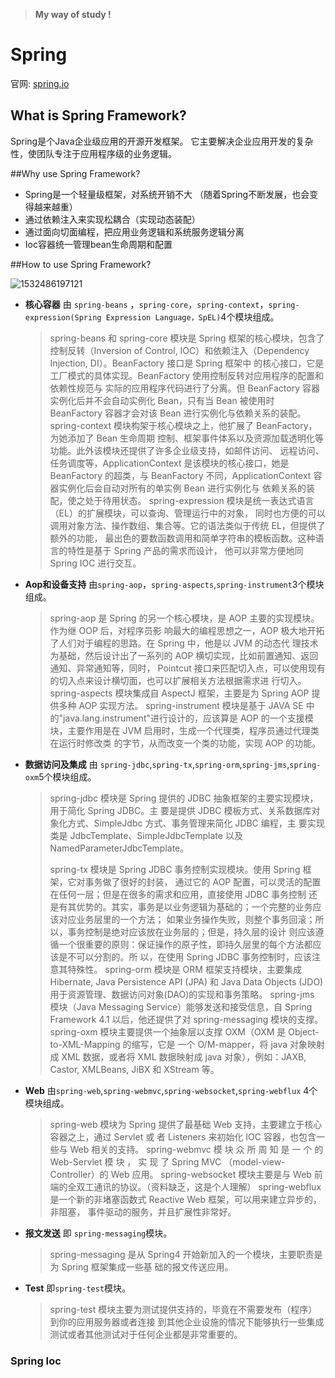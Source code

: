 > **My way of study !**

# Spring 

官网: [spring.io](https://spring.io/)

## What is Spring Framework?

Spring是个Java企业级应用的开源开发框架。 它主要解决企业应用开发的复杂性，使团队专注于应用程序级的业务逻辑。

##Why use Spring Framework? 

* Spring是一个轻量级框架，对系统开销不大 （随着Spring不断发展，也会变得越来越重）
* 通过依赖注入来实现松耦合（实现动态装配）
* 通过面向切面编程，把应用业务逻辑和系统服务逻辑分离
* Ioc容器统一管理bean生命周期和配置

##How to use Spring Framework?

![1532486197121](https://github.com/dqsbl2016/study/tree/master/Spring/1532486065585.png)

* **核心容器** 由 `spring-beans` ，`spring-core`，`spring-context`，`spring-expression(Spring Expression Language，SpEL)`4个模块组成。 

  >spring-beans 和 spring-core 模块是 Spring 框架的核心模块，包含了控制反转（Inversion of
  >Control, IOC）和依赖注入（Dependency Injection, DI）。BeanFactory 接口是 Spring 框架中
  >的核心接口，它是工厂模式的具体实现。BeanFactory 使用控制反转对应用程序的配置和依赖性规范与
  >实际的应用程序代码进行了分离。但 BeanFactory 容器实例化后并不会自动实例化 Bean，只有当 Bean
  >被使用时 BeanFactory 容器才会对该 Bean 进行实例化与依赖关系的装配。
  >spring-context 模块构架于核心模块之上，他扩展了 BeanFactory，为她添加了 Bean 生命周期
  >控制、框架事件体系以及资源加载透明化等功能。此外该模块还提供了许多企业级支持，如邮件访问、
  >远程访问、任务调度等，ApplicationContext 是该模块的核心接口，她是 BeanFactory 的超类，与
  >BeanFactory 不同，ApplicationContext 容器实例化后会自动对所有的单实例 Bean 进行实例化与
  >依赖关系的装配，使之处于待用状态。
  >spring-expression 模块是统一表达式语言（EL）的扩展模块，可以查询、管理运行中的对象，
  >同时也方便的可以调用对象方法、操作数组、集合等。它的语法类似于传统 EL，但提供了额外的功能，
  >最出色的要数函数调用和简单字符串的模板函数。这种语言的特性是基于 Spring 产品的需求而设计，
  >他可以非常方便地同 Spring IOC 进行交互。

* **Aop和设备支持**  由`spring-aop`，`spring-aspects`,`spring-instrument`3个模块组成。

  >spring-aop 是 Spring 的另一个核心模块，是 AOP 主要的实现模块。作为继 OOP 后，对程序员影
  >响最大的编程思想之一，AOP 极大地开拓了人们对于编程的思路。在 Spring 中，他是以 JVM 的动态代
  >理技术为基础，然后设计出了一系列的 AOP 横切实现，比如前置通知、返回通知、异常通知等，同时，
  >Pointcut 接口来匹配切入点，可以使用现有的切入点来设计横切面，也可以扩展相关方法根据需求进
  >行切入。
  >spring-aspects 模块集成自 AspectJ 框架，主要是为 Spring AOP 提供多种 AOP 实现方法。
  >spring-instrument 模块是基于 JAVA SE 中的"java.lang.instrument"进行设计的，应该算是
  >AOP 的一个支援模块，主要作用是在 JVM 启用时，生成一个代理类，程序员通过代理类在运行时修改类
  >的字节，从而改变一个类的功能，实现 AOP 的功能。

* **数据访问及集成**  由 `spring-jdbc`,`spring-tx`,`spring-orm`,`spring-jms`,`spring-oxm`5个模块组成。

  >spring-jdbc 模块是 Spring 提供的 JDBC 抽象框架的主要实现模块，用于简化 Spring JDBC。主
  >要是提供 JDBC 模板方式、关系数据库对象化方式、SimpleJdbc 方式、事务管理来简化 JDBC 编程，主
  >要实现类是 JdbcTemplate、SimpleJdbcTemplate 以及 NamedParameterJdbcTemplate。
  >
  >spring-tx 模块是 Spring JDBC 事务控制实现模块。使用 Spring 框架，它对事务做了很好的封装，
  >通过它的 AOP 配置，可以灵活的配置在任何一层；但是在很多的需求和应用，直接使用 JDBC 事务控制
  >还是有其优势的。其实，事务是以业务逻辑为基础的；一个完整的业务应该对应业务层里的一个方法；
  >如果业务操作失败，则整个事务回滚；所以，事务控制是绝对应该放在业务层的；但是，持久层的设计
  >则应该遵循一个很重要的原则：保证操作的原子性，即持久层里的每个方法都应该是不可以分割的。所
  >以，在使用 Spring JDBC 事务控制时，应该注意其特殊性。
  >spring-orm 模块是 ORM 框架支持模块，主要集成 Hibernate, Java Persistence API (JPA) 和
  >Java Data Objects (JDO) 用于资源管理、数据访问对象(DAO)的实现和事务策略。
  >spring-jms 模块（Java Messaging Service）能够发送和接受信息，自 Spring Framework 4.1
  >以后，他还提供了对 spring-messaging 模块的支撑。
  >spring-oxm 模块主要提供一个抽象层以支撑 OXM（OXM 是 Object-to-XML-Mapping 的缩写，它是
  >一个 O/M-mapper，将 java 对象映射成 XML 数据，或者将 XML 数据映射成 java 对象），例如：JAXB,
  >Castor, XMLBeans, JiBX 和 XStream 等。

* **Web** 由`spring-web`,`spring-webmvc`,`spring-websocket`,`spring-webflux` 4个模块组成。

  >spring-web 模块为 Spring 提供了最基础 Web 支持，主要建立于核心容器之上，通过 Servlet 或
  >者 Listeners 来初始化 IOC 容器，也包含一些与 Web 相关的支持。
  >spring-webmvc 模 块 众 所 周 知 是 一 个 的 Web-Servlet 模 块 ， 实 现 了 Spring MVC
  >（model-view-Controller）的 Web 应用。
  >spring-websocket 模块主要是与 Web 前端的全双工通讯的协议。（资料缺乏，这是个人理解）
  >spring-webflux 是一个新的非堵塞函数式 Reactive Web 框架，可以用来建立异步的，非阻塞，
  >事件驱动的服务，并且扩展性非常好。

* **报文发送** 即 `spring-messaging`模块。

  >spring-messaging 是从 Spring4 开始新加入的一个模块，主要职责是为 Spring 框架集成一些基
  >础的报文传送应用。

* **Test** 即`spring-test`模块。

  >spring-test 模块主要为测试提供支持的，毕竟在不需要发布（程序）到你的应用服务器或者连接
  >到其他企业设施的情况下能够执行一些集成测试或者其他测试对于任何企业都是非常重要的。



### Spring Ioc











​    

